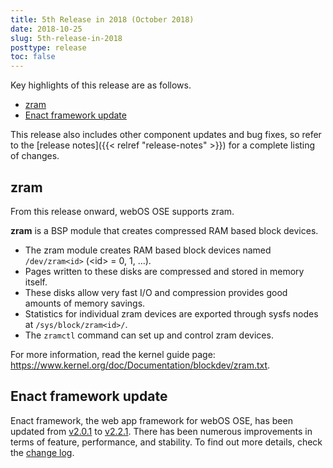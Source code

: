 ```yaml
---
title: 5th Release in 2018 (October 2018)
date: 2018-10-25
slug: 5th-release-in-2018
posttype: release
toc: false
---
```


Key highlights of this release are as follows.

* [zram](#zram)
* [Enact framework update](#enact-framework-update)

This release also includes other component updates and bug fixes, so refer to the [release notes]({{< relref "release-notes" >}}) for a complete listing of changes.

## zram

From this release onward, webOS OSE supports zram.

**zram** is a BSP module that creates compressed RAM based block devices.

* The zram module creates RAM based block devices named `/dev/zram<id>` (\<id> = 0, 1, ...).
* Pages written to these disks are compressed and stored in memory itself.
* These disks allow very fast I/O and compression provides good amounts of memory savings.
* Statistics for individual zram devices are exported through sysfs nodes at `/sys/block/zram<id>/`.
* The `zramctl` command can set up and control zram devices.

For more information, read the kernel guide page: https://www.kernel.org/doc/Documentation/blockdev/zram.txt.

## Enact framework update

Enact framework, the web app framework for webOS OSE, has been updated from [v2.0.1](https://github.com/enactjs/enact/blob/master/CHANGELOG.md#201---2018-08-01) to [v2.2.1](https://github.com/enactjs/enact/blob/master/CHANGELOG.md#221---2018-10-09). There has been numerous improvements in terms of feature, performance, and stability. To find out more details, check the [change log](https://github.com/enactjs/enact/blob/master/CHANGELOG.md).
